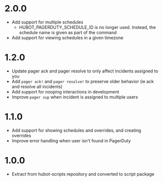 2.0.0
=====

* Add support for multiple schedules
  * HUBOT_PAGERDUTY_SCHEDULE_ID is no longer used. Instead, the schedule name is given as part of the command
* Add support for viewing schedules in a given timezone

1.2.0
=====

* Update pager ack and pager resolve to only affect incidents assigned to you
* Add `pager ack!` and `pager resolve!` to preserve older behavior (ie ack and resolve all incidents)
* Add support for nooping interactions in development
* Improve `pager sup` when incident is assigned to multiple users


1.1.0
=====

* Add support for showing schedules and overrides, and creating overrides
* Improve error handling when user isn't found in PagerDuty

1.0.0
=====

* Extract from hubot-scripts repository and converted to script package
